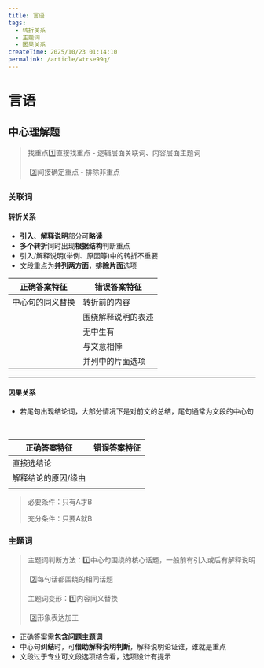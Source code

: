 ```yaml
---
title: 言语
tags:
  - 转折关系
  - 主题词
  - 因果关系
createTime: 2025/10/23 01:14:10
permalink: /article/wtrse99q/
---
```

# 言语

## 中心理解题

> 找重点:one:直接找重点 - 逻辑层面关联词、内容层面主题词
>
> ​			:two:间接确定重点 - 排除非重点

### 关联词

#### 转折关系

* **引入**、**解释说明**部分可**略读**
* **多个转折**同时出现**根据结构**判断重点
* 引入/解释说明(举例、原因等)中的转折不重要
* 文段重点为**并列两方面**，**排除片面**选项

| 正确答案特征     | 错误答案特征       |
| ---------------- | ------------------ |
| 中心句的同义替换 | 转折前的内容       |
|                  | 围绕解释说明的表述 |
|                  | 无中生有           |
|                  | 与文意相悖         |
|                  | 并列中的片面选项   |

***

#### 因果关系

* 若尾句出现结论词，大部分情况下是对前文的总结，尾句通常为文段的中心句

​	

| 正确答案特征        | 错误答案特征 |
| ------------------- | ------------ |
| 直接选结论          |              |
| 解释结论的原因/缘由 |              |
|                     |              |

> 必要条件：只有A才B
>
> 充分条件：只要A就B

### 主题词

> 主题词判断方法：:one:中心句围绕的核心话题，一般前有引入或后有解释说明
>
> ​							   :two:每句话都围绕的相同话题
>
> 主题词变形：:one:内容同义替换
>
> ​					   :two:形象表达加工

* 正确答案需**包含问题主题词**
* 中心句**纠结**时，可**借助解释说明判断**，解释说明论证谁，谁就是重点
* 文段过于专业可文段选项结合看，选项设计有提示